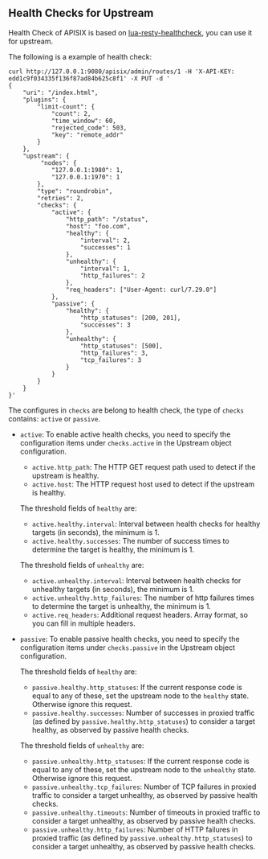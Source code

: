 <!--
#
# Licensed to the Apache Software Foundation (ASF) under one or more
# contributor license agreements.  See the NOTICE file distributed with
# this work for additional information regarding copyright ownership.
# The ASF licenses this file to You under the Apache License, Version 2.0
# (the "License"); you may not use this file except in compliance with
# the License.  You may obtain a copy of the License at
#
#     http://www.apache.org/licenses/LICENSE-2.0
#
# Unless required by applicable law or agreed to in writing, software
# distributed under the License is distributed on an "AS IS" BASIS,
# WITHOUT WARRANTIES OR CONDITIONS OF ANY KIND, either express or implied.
# See the License for the specific language governing permissions and
# limitations under the License.
#
-->
## Health Checks for Upstream

Health Check of APISIX is based on [lua-resty-healthcheck](https://github.com/Kong/lua-resty-healthcheck),
you can use it for upstream.

The following is a example of health check:

```shell
curl http://127.0.0.1:9080/apisix/admin/routes/1 -H 'X-API-KEY: edd1c9f034335f136f87ad84b625c8f1' -X PUT -d '
{
    "uri": "/index.html",
    "plugins": {
        "limit-count": {
            "count": 2,
            "time_window": 60,
            "rejected_code": 503,
            "key": "remote_addr"
        }
    },
    "upstream": {
         "nodes": {
            "127.0.0.1:1980": 1,
            "127.0.0.1:1970": 1
        },
        "type": "roundrobin",
        "retries": 2,
        "checks": {
            "active": {
                "http_path": "/status",
                "host": "foo.com",
                "healthy": {
                    "interval": 2,
                    "successes": 1
                },
                "unhealthy": {
                    "interval": 1,
                    "http_failures": 2
                },
                "req_headers": ["User-Agent: curl/7.29.0"]
            },
            "passive": {
                "healthy": {
                    "http_statuses": [200, 201],
                    "successes": 3
                },
                "unhealthy": {
                    "http_statuses": [500],
                    "http_failures": 3,
                    "tcp_failures": 3
                }
            }
        }
    }
}'
```

The configures in `checks` are belong to health check, the type of `checks`
contains: `active` or `passive`.

* `active`: To enable active health checks, you need to specify the configuration items under `checks.active` in the Upstream object configuration.

    * `active.http_path`: The HTTP GET request path used to detect if the upstream is healthy.
    * `active.host`: The HTTP request host used to detect if the upstream is healthy.

    The threshold fields of `healthy` are:
    * `active.healthy.interval`: Interval between health checks for healthy targets (in seconds), the minimum is 1.
    * `active.healthy.successes`: The number of success times to determine the target is healthy, the minimum is 1.

    The threshold fields of  `unhealthy` are:
    * `active.unhealthy.interval`: Interval between health checks for unhealthy targets (in seconds), the minimum is 1.
    * `active.unhealthy.http_failures`: The number of http failures times to determine the target is unhealthy, the minimum is 1.
    * `active.req_headers`: Additional request headers. Array format, so you can fill in multiple headers.

* `passive`: To enable passive health checks, you need to specify the configuration items under `checks.passive` in the Upstream object configuration.

    The threshold fields of `healthy` are:
    * `passive.healthy.http_statuses`: If the current response code is equal to any of these, set the upstream node to the `healthy` state. Otherwise ignore this request.
    * `passive.healthy.successes`: Number of successes in proxied traffic (as defined by `passive.healthy.http_statuses`) to consider a target healthy, as observed by passive health checks.

    The threshold fields of `unhealthy` are:
    * `passive.unhealthy.http_statuses`: If the current response code is equal to any of these, set the upstream node to the `unhealthy` state. Otherwise ignore this request.
    * `passive.unhealthy.tcp_failures`: Number of TCP failures in proxied traffic to consider a target unhealthy, as observed by passive health checks.
    * `passive.unhealthy.timeouts`: Number of timeouts in proxied traffic to consider a target unhealthy, as observed by passive health checks.
    * `passive.unhealthy.http_failures`: Number of HTTP failures in proxied traffic (as defined by `passive.unhealthy.http_statuses`) to consider a target unhealthy, as observed by passive health checks.
